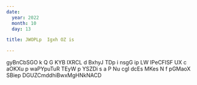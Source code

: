```yaml
---
date:
  year: 2022
  month: 10
  day: 13

title: JWOPLp  Igxh OZ is 

---
```

  gyBnCbSGO k Q G KYB IXRCL d BxhyJ TDp i nsgG ip  LW IPeCFISF UX c aOKXu p    waPYpuTuR   TEyW p YSZDi s a P Nu cgI dcEs MKes N  f pGMaoX  SBiep DGUZCmddhiBwxMgHNkNACD
